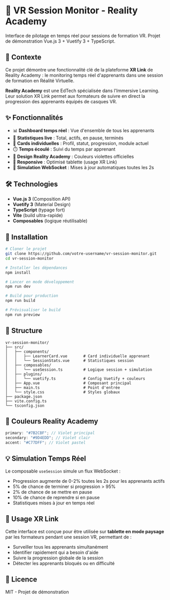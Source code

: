 # 📱 VR Session Monitor - Reality Academy

Interface de pilotage en temps réel pour sessions de formation VR. Projet de démonstration Vue.js 3 + Vuetify 3 + TypeScript.

## 🎯 Contexte

Ce projet démontre une fonctionnalité clé de la plateforme **XR Link** de Reality Academy : le monitoring temps réel d'apprenants dans une session de formation en Réalité Virtuelle.

**Reality Academy** est une EdTech spécialisée dans l'Immersive Learning. Leur solution XR Link permet aux formateurs de suivre en direct la progression des apprenants équipés de casques VR.

## ✨ Fonctionnalités

- 📊 **Dashboard temps réel** : Vue d'ensemble de tous les apprenants
- 🎯 **Statistiques live** : Total, actifs, en pause, terminés
- 👤 **Cards individuelles** : Profil, statut, progression, module actuel
- ⏱️ **Temps écoulé** : Suivi du temps par apprenant
- 🎨 **Design Reality Academy** : Couleurs violettes officielles
- 📱 **Responsive** : Optimisé tablette (usage XR Link)
- 🔄 **Simulation WebSocket** : Mises à jour automatiques toutes les 2s

## 🛠️ Technologies

- **Vue.js 3** (Composition API)
- **Vuetify 3** (Material Design)
- **TypeScript** (typage fort)
- **Vite** (build ultra-rapide)
- **Composables** (logique réutilisable)

## 🚀 Installation

```bash
# Cloner le projet
git clone https://github.com/votre-username/vr-session-monitor.git
cd vr-session-monitor

# Installer les dépendances
npm install

# Lancer en mode développement
npm run dev

# Build pour production
npm run build

# Prévisualiser le build
npm run preview
```

## 📂 Structure

```
vr-session-monitor/
├── src/
│   ├── components/
│   │   ├── LearnerCard.vue       # Card individuelle apprenant
│   │   └── SessionStats.vue      # Statistiques session
│   ├── composables/
│   │   └── useSession.ts         # Logique session + simulation
│   ├── plugins/
│   │   └── vuetify.ts            # Config Vuetify + couleurs
│   ├── App.vue                   # Composant principal
│   ├── main.ts                   # Point d'entrée
│   └── style.css                 # Styles globaux
├── package.json
├── vite.config.ts
└── tsconfig.json
```

## 🎨 Couleurs Reality Academy

```typescript
primary: "#7B2CBF"; // Violet principal
secondary: "#9D4EDD"; // Violet clair
accent: "#C77DFF"; // Violet pastel
```

## 💡 Simulation Temps Réel

Le composable `useSession` simule un flux WebSocket :

- Progression augmente de 0-2% toutes les 2s pour les apprenants actifs
- 5% de chance de terminer si progression > 95%
- 2% de chance de se mettre en pause
- 10% de chance de reprendre si en pause
- Statistiques mises à jour en temps réel

## 📱 Usage XR Link

Cette interface est conçue pour être utilisée sur **tablette en mode paysage** par les formateurs pendant une session VR, permettant de :

- Surveiller tous les apprenants simultanément
- Identifier rapidement qui a besoin d'aide
- Suivre la progression globale de la session
- Détecter les apprenants bloqués ou en difficulté

## 📄 Licence

MIT - Projet de démonstration
